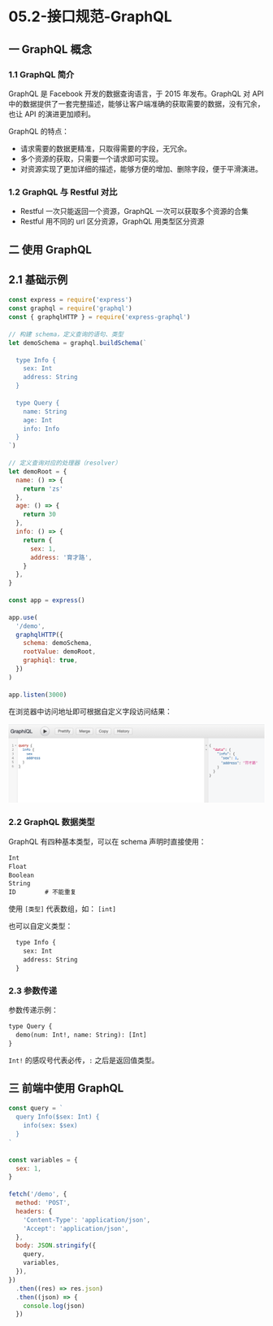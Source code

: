 # 05.2-接口规范-GraphQL

## 一 GraphQL 概念

### 1.1 GraphQL 简介

GraphQL 是 Facebook 开发的数据查询语言，于 2015 年发布。GraphQL 对 API 中的数据提供了一套完整描述，能够让客户端准确的获取需要的数据，没有冗余，也让 API 的演进更加顺利。

GraphQL 的特点：

- 请求需要的数据更精准，只取得需要的字段，无冗余。
- 多个资源的获取，只需要一个请求即可实现。
- 对资源实现了更加详细的描述，能够方便的增加、删除字段，便于平滑演进。

### 1.2 GraphQL 与 Restful 对比

- Restful 一次只能返回一个资源，GraphQL 一次可以获取多个资源的合集
- Restful 用不同的 url 区分资源，GraphQL 用类型区分资源

## 二 使用 GraphQL

## 2.1 基础示例

```js
const express = require('express')
const graphql = require('graphql')
const { graphqlHTTP } = require('express-graphql')

// 构建 schema，定义查询的语句、类型
let demoSchema = graphql.buildSchema(`

  type Info {
    sex: Int
    address: String
  }

  type Query {
    name: String
    age: Int
    info: Info
  }
`)

// 定义查询对应的处理器（resolver）
let demoRoot = {
  name: () => {
    return 'zs'
  },
  age: () => {
    return 30
  },
  info: () => {
    return {
      sex: 1,
      address: '育才路',
    }
  },
}

const app = express()

app.use(
  '/demo',
  graphqlHTTP({
    schema: demoSchema,
    rootValue: demoRoot,
    graphiql: true,
  })
)

app.listen(3000)
```

在浏览器中访问地址即可根据自定义字段访问结果：

![graphql基础](../../images/zen/graphql-01.png)

### 2.2 GraphQL 数据类型

GraphQL 有四种基本类型，可以在 schema 声明时直接使用：

```txt
Int
Float
Boolean
String
ID        # 不能重复
```

使用 `[类型]` 代表数组，如： `[int]`

也可以自定义类型：

```txt
  type Info {
    sex: Int
    address: String
  }
```

### 2.3 参数传递

参数传递示例：

```txt
type Query {
  demo(num: Int!, name: String): [Int]
}
```

`Int!` 的感叹号代表必传，`:` 之后是返回值类型。

## 三 前端中使用 GraphQL

```js
const query = `
  query Info($sex: Int) {
    info(sex: $sex)
  }
`

const variables = {
  sex: 1,
}

fetch('/demo', {
  method: 'POST',
  headers: {
    'Content-Type': 'application/json',
    'Accept': 'application/json',
  },
  body: JSON.stringify({
    query,
    variables,
  }),
})
  .then((res) => res.json)
  .then((json) => {
    console.log(json)
  })
```
